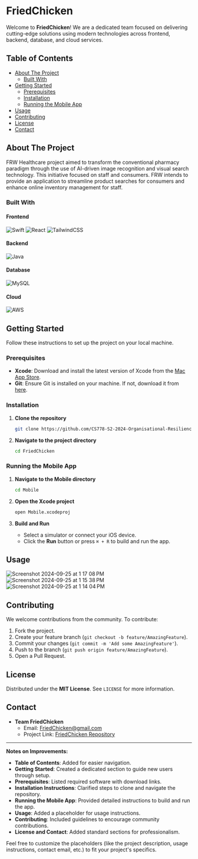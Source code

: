 # FriedChicken

Welcome to **FriedChicken**! We are a dedicated team focused on delivering cutting-edge solutions using modern technologies across frontend, backend, database, and cloud services.

## Table of Contents

- [About The Project](#about-the-project)
  - [Built With](#built-with)
- [Getting Started](#getting-started)
  - [Prerequisites](#prerequisites)
  - [Installation](#installation)
  - [Running the Mobile App](#running-the-mobile-app)
- [Usage](#usage)
- [Contributing](#contributing)
- [License](#license)
- [Contact](#contact)

## About The Project

FRW Healthcare project aimed to transform the conventional pharmacy paradigm through the use of AI-driven image recognition and visual search technology. This initiative focused on staff and consumers. FRW intends to provide an application to streamline product searches for consumers and enhance online inventory management for staff. 

### Built With

#### Frontend

![Swift](https://img.shields.io/badge/Swift-F05138?style=for-the-badge&logo=swift&logoColor=white)
![React](https://img.shields.io/badge/React-20232A?style=for-the-badge&logo=react&logoColor=61DAFB)
![TailwindCSS](https://img.shields.io/badge/Tailwind_CSS-38B2AC?style=for-the-badge&logo=tailwind-css&logoColor=white)

#### Backend

![Java](https://img.shields.io/badge/Java-ED8B00?style=for-the-badge&logo=java&logoColor=white)

#### Database

![MySQL](https://img.shields.io/badge/MySQL-4479A1?style=for-the-badge&logo=mysql&logoColor=white)

#### Cloud

![AWS](https://img.shields.io/badge/AWS-232F3E?style=for-the-badge&logo=amazon-aws&logoColor=white)

## Getting Started

Follow these instructions to set up the project on your local machine.

### Prerequisites

- **Xcode**: Download and install the latest version of Xcode from the [Mac App Store](https://apps.apple.com/us/app/xcode/id497799835?mt=12).
- **Git**: Ensure Git is installed on your machine. If not, download it from [here](https://git-scm.com/downloads).

### Installation

1. **Clone the repository**

   ```bash
   git clone https://github.com/CS778-S2-2024-Organisational-Resilience/FriedChicken.git
   ```

2. **Navigate to the project directory**

   ```bash
   cd FriedChicken
   ```

### Running the Mobile App

1. **Navigate to the Mobile directory**

   ```bash
   cd Mobile
   ```

2. **Open the Xcode project**

   ```bash
   open Mobile.xcodeproj
   ```

3. **Build and Run**

   - Select a simulator or connect your iOS device.
   - Click the **Run** button or press `⌘ + R` to build and run the app.

## Usage


![Screenshot 2024-09-25 at 1 17 08 PM](https://github.com/user-attachments/assets/6a6eb02f-e1ad-4a5a-bbc9-256627d59126)
![Screenshot 2024-09-25 at 1 15 38 PM](https://github.com/user-attachments/assets/033ad429-04e8-43e2-9416-23043f085c30)
![Screenshot 2024-09-25 at 1 14 04 PM](https://github.com/user-attachments/assets/62732112-4792-4fa6-990c-fab6c4e9cb7e)


## Contributing

We welcome contributions from the community. To contribute:

1. Fork the project.
2. Create your feature branch (`git checkout -b feature/AmazingFeature`).
3. Commit your changes (`git commit -m 'Add some AmazingFeature'`).
4. Push to the branch (`git push origin feature/AmazingFeature`).
5. Open a Pull Request.

## License

Distributed under the **MIT License**. See `LICENSE` for more information.

## Contact

- **Team FriedChicken**
  - Email: [FriedChicken@gmail.com](mailto:FriedChicken@gmail.com)
  - Project Link: [FriedChicken Repository](https://github.com/CS778-S2-2024-Organisational-Resilience/FriedChicken)

---

**Notes on Improvements:**

- **Table of Contents**: Added for easier navigation.
- **Getting Started**: Created a dedicated section to guide new users through setup.
- **Prerequisites**: Listed required software with download links.
- **Installation Instructions**: Clarified steps to clone and navigate the repository.
- **Running the Mobile App**: Provided detailed instructions to build and run the app.
- **Usage**: Added a placeholder for usage instructions.
- **Contributing**: Included guidelines to encourage community contributions.
- **License and Contact**: Added standard sections for professionalism.

Feel free to customize the placeholders (like the project description, usage instructions, contact email, etc.) to fit your project's specifics.
